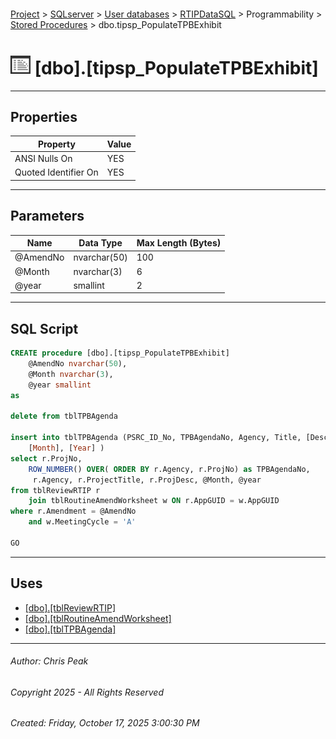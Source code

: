 #### 

[Project](../../../../../index.md) > [SQLserver](../../../../index.md) > [User databases](../../../index.md) > [RTIPDataSQL](../../index.md) > Programmability > [Stored Procedures](Stored_Procedures.md) > dbo.tipsp_PopulateTPBExhibit

# ![Stored Procedures](../../../../../Images/StoredProcedure32.png) [dbo].[tipsp_PopulateTPBExhibit]

---

## <a name="#properties"></a>Properties

| Property | Value |
|---|---|
| ANSI Nulls On | YES |
| Quoted Identifier On | YES |


---

## <a name="#parameters"></a>Parameters

| Name | Data Type | Max Length (Bytes) |
|---|---|---|
| @AmendNo | nvarchar(50) | 100 |
| @Month | nvarchar(3) | 6 |
| @year | smallint | 2 |


---

## <a name="#sqlscript"></a>SQL Script

```sql
CREATE procedure [dbo].[tipsp_PopulateTPBExhibit] 
	@AmendNo nvarchar(50),
	@Month nvarchar(3),
	@year smallint
as

delete from tblTPBAgenda

insert into tblTPBAgenda (PSRC_ID_No, TPBAgendaNo, Agency, Title, [Description],
	[Month], [Year] )
select r.ProjNo, 
	ROW_NUMBER() OVER( ORDER BY r.Agency, r.ProjNo) as TPBAgendaNo,
	 r.Agency, r.ProjectTitle, r.ProjDesc, @Month, @year
from tblReviewRTIP r
	join tblRoutineAmendWorksheet w ON r.AppGUID = w.AppGUID
where r.Amendment = @AmendNo
	and w.MeetingCycle = 'A'

GO

```


---

## <a name="#uses"></a>Uses

* [[dbo].[tblReviewRTIP]](../../Tables/dbo_tblReviewRTIP.md)
* [[dbo].[tblRoutineAmendWorksheet]](../../Tables/dbo_tblRoutineAmendWorksheet.md)
* [[dbo].[tblTPBAgenda]](../../Tables/dbo_tblTPBAgenda.md)


---

###### Author:  Chris Peak

###### Copyright 2025 - All Rights Reserved

###### Created: Friday, October 17, 2025 3:00:30 PM

